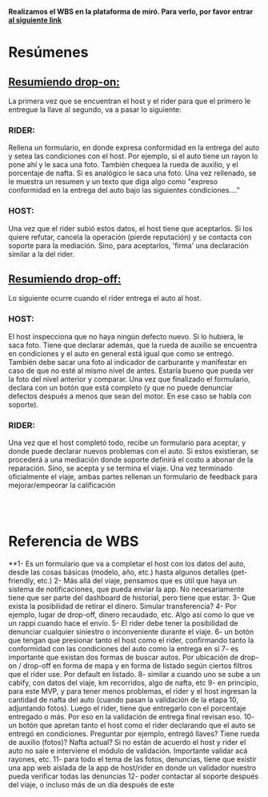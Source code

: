 **Realizamos el WBS en la plataforma de miró. Para verlo, por favor entrar [al siguiente link](https://miro.com/app/board/uXjVOALIhX4=/?invite_link_id=762104705659)**


# **Resúmenes**
## <u>Resumiendo drop-on:</u>
La primera vez que se encuentran el host y el rider para que el primero le entregue la llave al segundo, va a pasar lo siguiente:
### **RIDER**:
Rellena un formulario, en donde expresa conformidad en la entrega del auto y setea las condiciones con el host. Por ejemplo, si el auto tiene un rayon lo pone ahí y le saca una foto. También chequea la rueda de auxilio, y el porcentaje de nafta. Si es analógico le saca una foto. Una vez rellenado, se le muestra un resumen y un texto que diga algo como "expreso conformidad en la entrega del auto bajo las siguientes condiciones...."
### **HOST**:
Una vez que el rider subió estos datos, el host tiene que aceptarlos. Si los quiere refutar, cancela la operación (pierde reputación) y se contacta con soporte para la mediación. Sino, para aceptarlos, 'firma' una declaración similar a la del rider.

## <u>Resumiendo drop-off:</u>
Lo siguiente ocurre cuando el rider entrega el auto al host.
### HOST:
El host inspecciona que no haya ningún defecto nuevo. Si lo hubiera, le saca foto. Tiene que declarar además, que la rueda de auxilio se encuentra en condiciones y el auto en general está igual que como se entregó. También debe sacar una foto al indicador de carburante y manifestar en caso de que no esté al mismo nivel de antes. Estaría bueno que pueda ver la foto del nivel anterior y comparar.
Una vez que finalizado el formulario, declara con un botón que está completo (y que no puede denunciar defectos después a menos que sean del motor. En ese caso se habla con soporte).

### RIDER:
Una vez que el host completó todo, recibe un formulario para aceptar, y donde puede declarar nuevos problemas con el auto. Si estos existieran, se procederá a una mediación donde soporte definirá el costo a abonar de la reparación. Sino, se acepta y se termina el viaje.
Una vez terminado oficialmente el viaje, ambas partes rellenan un formulario de feedback para mejorar/empeorar la calificación

<br>
<br>
  
# **Referencia de WBS**
**1- Es un formulario que va a completar el host con los datos del auto, desde las cosas básicas (modelo, año, etc.) hasta algunos detalles (pet-friendly, etc.)
2- Más allá del viaje, pensamos que es útil que haya un sistema de notificaciones, que pueda enviar la app. No necesariamente tiene que ser parte del dashboard de historial, pero tiene que estar.
3- Que exista la posibilidad de retirar el dinero. Simular transferencia?
4- Por ejemplo, lugar de drop-off, dinero recaudado, etc. Algo así como lo que ve un rappi cuando hace el envío.
5- El rider debe tener la posibilidad de denunciar cualquier siniestro o inconveniente durante el viaje.
6- un botón que tengan que presionar tanto el host como el rider, confirmando tanto la conformidad con las condiciones del auto como la entrega en sí
7- es importante que existan dos formas de buscar autos. Por ubicación de drop-on / drop-off en forma de mapa y en forma de listado según ciertos filtros que el rider use. Por default en listado.
8- similar a cuando uno se sube a un cabify, con datos del viaje, km recorridos, algo de nafta, etc
9- en principio, para este MVP, y para tener menos problemas, el rider y el host ingresan la cantidad de nafta del auto (cuando pasan la validación de la etapa 10, adjuntando fotos). Luego el rider, tiene que entregarlo con el porcentaje entregado o más. Por eso en la validación de entrega final revisan eso.
10- un botón que apretan tanto el host como el rider declarando que el auto se entregó en condiciones. Preguntar por ejemplo, entregó llaves? Tiene rueda de auxilio (fotos)? Nafta actual?
Si no están de acuerdo el host y rider el auto no sale e interviene el módulo de validación. Importante validar acá rayones, etc.
11- para todo el tema de las fotos, denuncias, tiene que existir una app web aislada de la app de host/rider en donde un validador nuestro pueda verificar todas las denuncias
12- poder contactar al soporte después del viaje, o incluso más de un día después de este
 
 

